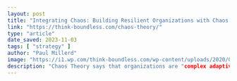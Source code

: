 ```yaml
---
layout: post
title: "Integrating Chaos: Building Resilient Organizations with Chaos Theory"
link: "https://think-boundless.com/chaos-theory/"
type: "article"
date_saved: 2023-11-03
tags: [ "strategy" ]
author: "Paul Millerd"
image: "https://i1.wp.com/think-boundless.com/wp-content/uploads/2020/05/Hurricane-Spiral.jpg?fit=1280%2C720&ssl=1"
description: "Chaos Theory says that organizations are "complex adaptive systems" and that through this lens, we can build emergent, adaptive and resilient organizations."
---
```


